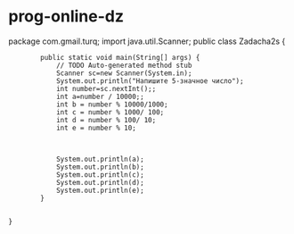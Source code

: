 # prog-online-dz
package com.gmail.turq;
import java.util.Scanner;
public class Zadacha2s {

		

			public static void main(String[] args) {
				// TODO Auto-generated method stub
				Scanner sc=new Scanner(System.in);
				System.out.println("Напишите 5-значное число");
				int number=sc.nextInt();;
				int a=number / 10000;;
				int b = number % 10000/1000;
				int c = number % 1000/ 100;
				int d = number % 100/ 10;
				int e = number % 10;
				
			
				
				System.out.println(a);
				System.out.println(b);
				System.out.println(c);
				System.out.println(d);
				System.out.println(e);
			}

		
	}
